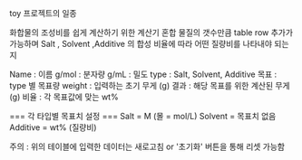 toy 프로젝트의 일종

화합물의 조성비를 쉽게 계산하기 위한 계산기
혼합 물질의 갯수만큼 table row 추가가 가능하며
Salt , Solvent ,Additive 의 합성 비율에 따라 어떤 질량비를 나타내야 되는지

Name : 이름
g/mol : 분자량
g/mL : 밀도
type : Salt, Solvent, Additive
목표 : type 별 목표량
weight : 입력하는 초기 무게 (g)
결과 : 해당 목표를 위한 계산된 무게 (g)
비율 : 각 목표값에 맞는 wt% 

=== 각 타입별 목표치 설정 ===
Salt =  M (몰 = mol/L)
Solvent = 목표치 없음
Additive = wt% (질량비)

주의 : 위의 테이블에 입력한 데이터는 새로고침 or '초기화' 버튼을 통해 리셋 가능함
